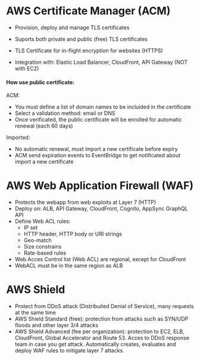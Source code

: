 
# AWS Certificate Manager (ACM)
- Provision, deploy and manage TLS certificates
- Suports both private and public (free) TLS certificates


- TLS Certificate for in-flight encryption for websites (HTTPS)
- Integration with: Elastic Load Balancer, CloudFront, API Gateway (NOT with EC2)

#### How use public certificate:
ACM:
- You must define a list of domain names to be incluided in the certificate
- Select a validation method: email or DNS
- Once verificated, the public certificate will be enrolled for automatic renewal (each 60 days)

Imported:
- No automatic renewal, must import a new certificate before expiry
- ACM send expiration events to EventBridge to get notificated about import a new certificate

# AWS Web Application Firewall (WAF)
- Protects the webapp from web exploits at Layer 7 (HTTP)
- Deploy on: ALB, API Gateway, CloudFront, Cognito, AppSync GraphQL API
- Define Web ACL rules:
    - IP set
    - HTTP header, HTTP body or URI strings
    - Geo-match
    - Size constrains
    - Rate-based rules
- Web Acces Control list (Web ACL) are regional, except for CloudFront
- WebACL must be in the same region as ALB

# AWS Shield
- Protect from DDoS attack (Distribuited Denial of Service), many requests at the same time
- AWS Shield Standard (free): protection from attacks such as SYN/UDP floods and other layer 3/4 attacks
- AWS Shield Advanced (fee per organization): protection to EC2, ELB, CloudFront, Global Accelerator and Route 53. Acces to DDoS response team in case you get attack. Automatically creates, evaluates and deploy WAF rules to mitigate layer 7 attacks.